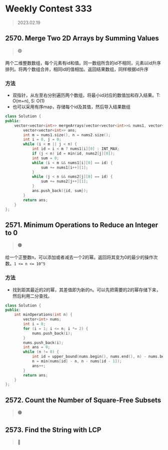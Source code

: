 # Weekly Contest 333
> 2023.02.19

## 2570. Merge Two 2D Arrays by Summing Values
> :green_circle:

两个二维整数数组，每个元素有id和值。同一数组所含的id不相同，元素以id升序排列。将两个数组合并，相同id的值相加。返回结果数组，同样根据id升序

### 方法

- 双指针，从左至右分别遍历两个数组，将最小id对应的数值加和存入结果。T: O(m+n), S: O(1)
- 也可以采用有序map，存储每个id及其值，然后导入结果数组

```cpp
class Solution {
public:
    vector<vector<int>> mergeArrays(vector<vector<int>>& nums1, vector<vector<int>>& nums2) {
        vector<vector<int>> ans;
        int m = nums1.size(), n = nums2.size();
        int i = 0, j = 0;
        while (i < m || j < n) {
            int id = i < m ? nums1[i][0] : INT_MAX;
            if (j < n) id = min(id, nums2[j][0]);
            int sum = 0;
            while (i < m && nums1[i][0] == id) {
                sum += nums1[i++][1];
            }
            while (j < n && nums2[j][0] == id) {
                sum += nums2[j++][1];
            }
            ans.push_back({id, sum});
        }
        return ans;
    }
};
```

## 2571. Minimum Operations to Reduce an Integer to 0

> :orange_circle:

给一个正整数n，可以添加或者减去一个2的幂。返回将其变为0的最少的操作次数。`1 <= n <= 10^5`

### 方法

- 找到距其最近的2的幂，其差值即为新的n。可以先把需要的2的幂存储下来，然后利用二分查找。

```cpp
class Solution {
public:
    int minOperations(int n) {
        vector<int> nums;
        int i = 0;
        for (i = 1; i <= n; i *= 2) {
            nums.push_back(i);
        }
        nums.push_back(i);
        int ans = 0;
        while (n != 0) {
            int id = upper_bound(nums.begin(), nums.end(), n) - nums.begin();
            n = min(nums[id] - n, n - nums[id - 1]);
            ans++;
        }
        return ans;
    }
};
```

## 2572. Count the Number of Square-Free Subsets

> :orange_circle:

## 2573. Find the String with LCP
> :red_circle: